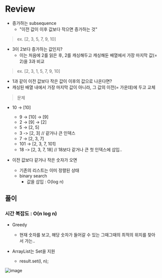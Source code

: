 # Review
- 증가하는 subsequence
  - "이전 값이 이후 값보다 작으면 증가하는 것"

> ex. [2, 3, 5, 7, 9, 10]
- 3이 2보다 증가하는 값인지?
  - 이는 처음에 2를 읽은 후, 2를 캐싱해두고 캐싱해둔 배열에서 가장 마지막 값(= 2)을 3과 비교

> ex. [2, 3, 1, 5, 7, 9, 10]
- 1과 같이 이전 값보다 작은 값이 이후의 값으로 나온다면?
- 캐싱된 배열 내에서 가장 마지막 값이 아니라, 그 값의 이전(= 가운데)에 두고 교체

> 문제
- 10 -> [10]
  - 9 -> [10] -> [9]
  - 2 -> [9] -> [2]
  - 5 -> [2, 5]
  - 3 -> [2, 3] // 같거나 큰 인덱스
  - 7 -> [2, 3, 7]
  - 101 -> [2, 3, 7, 101]
  - 18 -> [2, 3, 7, 18] // 18보다 같거나 큰 첫 인덱스에 삽입..

- 이전 값보다 같거나 작은 숫자가 오면
  - 기존의 리스트는 이미 정렬된 상태
  - binary search
    - 값을 삽입 : O(log n)

## 풀이
### 시간 복잡도 : O(n log n)
- Greedy
  - 현재 숫자를 보고, 해당 숫자가 들어갈 수 있는 그때그때의 최적의 위치를 찾아서 가는..

- ArrayList는 Set을 지원
  - result.set(l, n);
 
![image](https://github.com/eunbileeme/algorithm/assets/103405457/190d67fc-b5f1-4f29-beb1-09d26a219c96)
